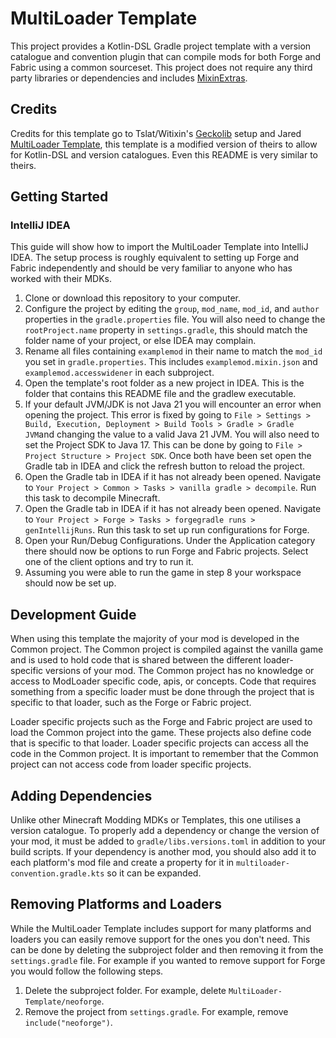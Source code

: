 # MultiLoader Template

This project provides a Kotlin-DSL Gradle project template with a version catalogue and convention plugin that can compile mods for both Forge and Fabric using a common sourceset. This project does not require any third party libraries or dependencies and includes [MixinExtras](https://github.com/LlamaLad7/MixinExtras).

## Credits

Credits for this template go to Tslat/Witixin's [Geckolib](https://github.com/bernie-g/geckolib) setup and Jared [MultiLoader Template](https://github.com/jaredlll08/MultiLoader-Template/tree/1.20.4), this template is a modified version of theirs to allow for Kotlin-DSL and version catalogues. Even this README is very similar to theirs.

## Getting Started

### IntelliJ IDEA
This guide will show how to import the MultiLoader Template into IntelliJ IDEA. The setup process is roughly equivalent to setting up Forge and Fabric independently and should be very familiar to anyone who has worked with their MDKs.

1. Clone or download this repository to your computer.
2. Configure the project by editing the `group`, `mod_name`, `mod_id`, and `author` properties in the `gradle.properties` file. You will also need to change the `rootProject.name` property in `settings.gradle`, this should match the folder name of your project, or else IDEA may complain.
3. Rename all files containing `examplemod` in their name to match the `mod_id` you set in `gradle.properties`. This includes `examplemod.mixin.json` and `examplemod.accesswidener` in each subproject.
4. Open the template's root folder as a new project in IDEA. This is the folder that contains this README file and the gradlew executable.
5. If your default JVM/JDK is not Java 21 you will encounter an error when opening the project. This error is fixed by going to `File > Settings > Build, Execution, Deployment > Build Tools > Gradle > Gradle JVM`and changing the value to a valid Java 21 JVM. You will also need to set the Project SDK to Java 17. This can be done by going to `File > Project Structure > Project SDK`. Once both have been set open the Gradle tab in IDEA and click the refresh button to reload the project.
6. Open the Gradle tab in IDEA if it has not already been opened. Navigate to `Your Project > Common > Tasks > vanilla gradle > decompile`. Run this task to decompile Minecraft.
7. Open the Gradle tab in IDEA if it has not already been opened. Navigate to `Your Project > Forge > Tasks > forgegradle runs > genIntellijRuns`. Run this task to set up run configurations for Forge.
8. Open your Run/Debug Configurations. Under the Application category there should now be options to run Forge and Fabric projects. Select one of the client options and try to run it.
9. Assuming you were able to run the game in step 8 your workspace should now be set up.

## Development Guide
When using this template the majority of your mod is developed in the Common project. The Common project is compiled against the vanilla game and is used to hold code that is shared between the different loader-specific versions of your mod. The Common project has no knowledge or access to ModLoader specific code, apis, or concepts. Code that requires something from a specific loader must be done through the project that is specific to that loader, such as the Forge or Fabric project.

Loader specific projects such as the Forge and Fabric project are used to load the Common project into the game. These projects also define code that is specific to that loader. Loader specific projects can access all the code in the Common project. It is important to remember that the Common project can not access code from loader specific projects.

## Adding Dependencies

Unlike other Minecraft Modding MDKs or Templates, this one utilises a version catalogue. To properly add a dependency or change the version of your mod, it must be added to `gradle/libs.versions.toml` in addition to your build scripts. If your dependency is another mod, you should also add it to each platform's mod file and create a property for it in `multiloader-convention.gradle.kts` so it can be expanded.

## Removing Platforms and Loaders
While the MultiLoader Template includes support for many platforms and loaders you can easily remove support for the ones you don't need. This can be done by deleting the subproject folder and then removing it from the `settings.gradle` file. For example if you wanted to remove support for Forge you would follow the following steps. 

1. Delete the subproject folder. For example, delete `MultiLoader-Template/neoforge`.
2. Remove the project from `settings.gradle`. For example, remove `include("neoforge")`. 
